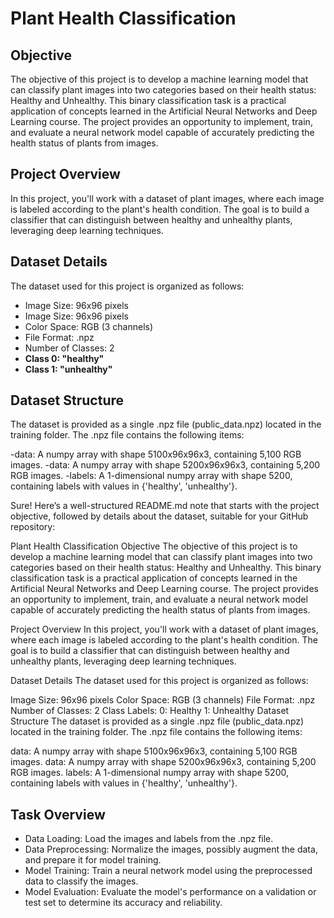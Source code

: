 # Plant Health Classification
## Objective
The objective of this project is to develop a machine learning model that can classify plant images into two categories based on their health status: Healthy and Unhealthy. This binary classification task is a practical application of concepts learned in the Artificial Neural Networks and Deep Learning course. The project provides an opportunity to implement, train, and evaluate a neural network model capable of accurately predicting the health status of plants from images.
## Project Overview
In this project, you'll work with a dataset of plant images, where each image is labeled according to the plant's health condition. The goal is to build a classifier that can distinguish between healthy and unhealthy plants, leveraging deep learning techniques.
## Dataset Details
The dataset used for this project is organized as follows:
- Image Size: 96x96 pixels
- Image Size: 96x96 pixels
- Color Space: RGB (3 channels)
- File Format: .npz
- Number of Classes: 2
- **Class 0: "healthy"**
- **Class 1: "unhealthy"**
## Dataset Structure
The dataset is provided as a single .npz file (public_data.npz) located in the training folder. The .npz file contains the following items:

-data: A numpy array with shape 5100x96x96x3, containing 5,100 RGB images.
-data: A numpy array with shape 5200x96x96x3, containing 5,200 RGB images.
-labels: A 1-dimensional numpy array with shape 5200, containing labels with values in {'healthy', 'unhealthy'}.


Sure! Here’s a well-structured README.md note that starts with the project objective, followed by details about the dataset, suitable for your GitHub repository:

Plant Health Classification
Objective
The objective of this project is to develop a machine learning model that can classify plant images into two categories based on their health status: Healthy and Unhealthy. This binary classification task is a practical application of concepts learned in the Artificial Neural Networks and Deep Learning course. The project provides an opportunity to implement, train, and evaluate a neural network model capable of accurately predicting the health status of plants from images.

Project Overview
In this project, you'll work with a dataset of plant images, where each image is labeled according to the plant's health condition. The goal is to build a classifier that can distinguish between healthy and unhealthy plants, leveraging deep learning techniques.

Dataset Details
The dataset used for this project is organized as follows:

Image Size: 96x96 pixels
Color Space: RGB (3 channels)
File Format: .npz
Number of Classes: 2
Class Labels:
0: Healthy
1: Unhealthy
Dataset Structure
The dataset is provided as a single .npz file (public_data.npz) located in the training folder. The .npz file contains the following items:

data: A numpy array with shape 5100x96x96x3, containing 5,100 RGB images.
data: A numpy array with shape 5200x96x96x3, containing 5,200 RGB images.
labels: A 1-dimensional numpy array with shape 5200, containing labels with values in {'healthy', 'unhealthy'}.
## Task Overview
- Data Loading: Load the images and labels from the .npz file.
- Data Preprocessing: Normalize the images, possibly augment the data, and prepare it for model training.
- Model Training: Train a neural network model using the preprocessed data to classify the images.
- Model Evaluation: Evaluate the model's performance on a validation or test set to determine its accuracy and reliability.

